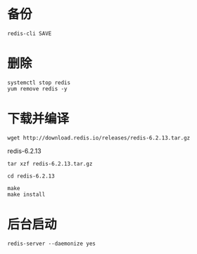 # 备份
```
redis-cli SAVE
```

# 删除
```
systemctl stop redis
yum remove redis -y
```

# 下载并编译
```
wget http://download.redis.io/releases/redis-6.2.13.tar.gz
```
redis-6.2.13
```
tar xzf redis-6.2.13.tar.gz
```
```
cd redis-6.2.13
```
```
make
make install
```
# 后台启动
```
redis-server --daemonize yes
```